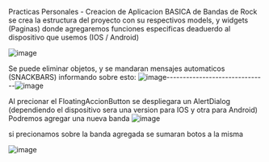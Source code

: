 Practicas Personales - Creacion de Aplicacion BASICA de Bandas de Rock
se crea la estructura del proyecto con su respectivos models, y widgets (Paginas) donde agregaremos funciones especificas deaduerdo al dispositivo que usemos (IOS / Android)

![image](https://github.com/JMAPKO/flutter-BandsRocks/assets/134008893/4bc36901-5faf-4639-a841-4bb476e5e49d)

Se puede eliminar objetos, y se mandaran mensajes automaticos (SNACKBARS) informando sobre esto:
![image](https://github.com/JMAPKO/flutter-BandsRocks/assets/134008893/e340344a-720b-4b4b-af06-cf97509db4f7)-------------------------------![image](https://github.com/JMAPKO/flutter-BandsRocks/assets/134008893/9d021f64-b7fa-448f-a691-a267f3426aaf)

Al precionar el FloatingAccionButton se despliegara un AlertDialog (dependiendo el dispositivo sera una version para IOS y otra para Android)
Podremos agregar una nueva banda
![image](https://github.com/JMAPKO/flutter-BandsRocks/assets/134008893/e8076432-ee34-4b55-b600-f3af793c52c4)

si precionamos sobre la banda agregada se sumaran botos a la misma

![image](https://github.com/JMAPKO/flutter-BandsRocks/assets/134008893/03d7fca9-2ca3-40d2-90b3-d0e5dab44823)






